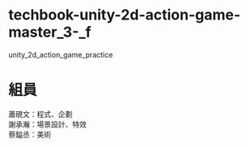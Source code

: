 # techbook-unity-2d-action-game-master_3-_f
unity_2d_action_game_practice

# 組員
蕭硯文：程式、企劃\
謝承瀚：場景設計、特效\
蔡鎰丞：美術
